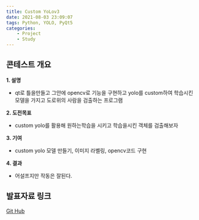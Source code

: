 ```yaml
---
title: Custom YoLov3
date: 2021-08-03 23:09:07
tags: Python, YOLO, PyQt5 
categories:
    - Project
    - Study
---
```

## 콘테스트 개요

**1. 설명**

 * qt로 틀을만들고 그안에 opencv로 기능을 구현하고 yolo를 custom하여 학습시킨 모델을 가지고 도로위의 사람을 검출하는 프로그램

**2. 도전목표**
 * custom yolo를 활용해 원하는학습을 시키고 학습을시킨 객체를 검출해보자

**3. 기여**
 * custom yolo 모델 만들기, 이미지 라벨링, opencv코드 구현

**4. 결과** 
 * 어설프지만 작동은 잘된다.

## 발표자료 링크
[Git Hub]()

